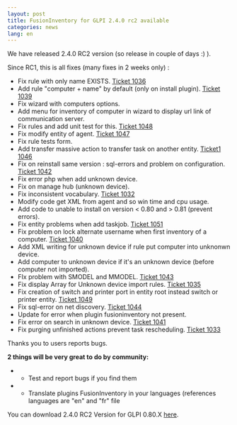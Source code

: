 ```yaml
---
layout: post
title: FusionInventory for GLPI 2.4.0 rc2 available
categories: news
lang: en
---
```


We have released 2.4.0 RC2 version (so release in couple of days :) ).

Since RC1, this is all fixes (many fixes in 2 weeks only) :

* Fix rule with only name EXISTS. <a href="http://forge.fusioninventory.org/issues/1036" target="_blank">Ticket 1036</a>
* Add rule "computer + name" by default (only on install plugin). <a href="http://forge.fusioninventory.org/issues/1039" target="_blank">Ticket 1039</a>
* Fix wizard with computers options.
* Add menu for inventory of computer in wizard to display url link of communication server.
* Fix rules and add unit test for this. <a href="http://forge.fusioninventory.org/issues/1048" target="_blank">Ticket 1048</a>
* Fix modify entity of agent. <a href="http://forge.fusioninventory.org/issues/1047" target="_blank">Ticket 1047</a>
* Fix rule tests form.
* Add transfer massive action to transfer task on another entity. <a href="http://forge.fusioninventory.org/issues/1046" target="_blank">Ticket1 1046</a>
* Fix on reinstall same version : sql-errors and problem on configuration. <a href="http://forge.fusioninventory.org/issues/1042" target="_blank">Ticket 1042</a>
* Fix error php when add unknown device.
* Fix on manage hub (unknown device).
* Fix inconsistent vocabulary. <a href="http://forge.fusioninventory.org/issues/1032" target="_blank">Ticket 1032</a>
* Modify code get XML from agent and so win time and cpu usage.
* Add code to unable to install on version &lt; 0.80 and > 0.81 (prevent errors).
* Fix entity problems when add taskjob. <a href="http://forge.fusioninventory.org/issues/1051" target="_blank">Ticket 1051</a>
* Fix problem on lock alternate username when first inventory of a computer. <a href="http://forge.fusioninventory.org/issues/1040" target="_blank">Ticket 1040</a>
* Add XML writing for unknown device if rule put computer into unknonwn device.
* Add computer to unknown device if it's an unknown device (before computer not imported).
* FIx problem with SMODEL and MMODEL. <a href="http://forge.fusioninventory.org/issues/1043" target="_blank">Ticket 1043</a>
* Fix display Array for Unknown device import rules. <a href="http://forge.fusioninventory.org/issues/1035" target="_blank">Ticket 1035</a>
* Fix creation of switch and printer port in entity root instead switch or printer entity. <a href="http://forge.fusioninventory.org/issues/1049" target="_blank">Ticket 1049</a>
* Fix sql-error on net discovery. <a href="http://forge.fusioninventory.org/issues/1044" target="_blank">Ticket 1044</a>
* Update for error when plugin fusioninventory not present.
* Fix error on search in unknown device. <a href="http://forge.fusioninventory.org/issues/1041" target="_blank">Ticket 1041</a>
* Fix purging unfinished actions prevent task rescheduling. <a href="http://forge.fusioninventory.org/issues/1033" target="_blank">Ticket 1033</a>



Thanks you to users reports bugs.

<strong>2 things will be very great to do by community: </strong>

* - Test and report bugs if you find them
* - Translate plugins FusionInventory in your languages (references languages are "en" and "fr" file



You can download 2.4.0 RC2 Version for GLPI 0.80.X <a href="http://forge.fusioninventory.org/attachments/download/417/fusioninventory-for-glpi-metapackage_2.4.0-RC2.tar.gz" target="_blank">here</a>.
